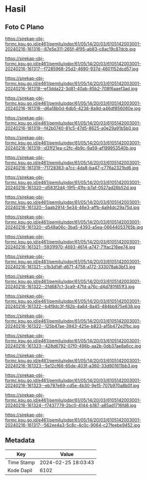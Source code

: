 # Hasil

## Foto C Plano

https://sirekap-obj-formc.kpu.go.id/e461/pemilu/pdpr/61/05/14/20/03/6105142003001-20240216-161316--87e5e311-265f-4f95-ab83-c8ac19c87dcb.jpg

https://sirekap-obj-formc.kpu.go.id/e461/pemilu/pdpr/61/05/14/20/03/6105142003001-20240216-161317--f7285968-25d2-4690-937d-4601152dcd57.jpg

https://sirekap-obj-formc.kpu.go.id/e461/pemilu/pdpr/61/05/14/20/03/6105142003001-20240216-161318--ef3dda22-3d81-40ab-85b2-708f6aaef3ad.jpg

https://sirekap-obj-formc.kpu.go.id/e461/pemilu/pdpr/61/05/14/20/03/6105142003001-20240216-161318--d6a18b0d-6db5-4238-8a9d-a46df856060e.jpg

https://sirekap-obj-formc.kpu.go.id/e461/pemilu/pdpr/61/05/14/20/03/6105142003001-20240216-161319--f42b0740-81c5-47d5-8625-a0e29a91b5b0.jpg

https://sirekap-obj-formc.kpu.go.id/e461/pemilu/pdpr/61/05/14/20/03/6105142003001-20240216-161319--d31f21ea-c2fc-4b9c-9a59-af199953540b.jpg

https://sirekap-obj-formc.kpu.go.id/e461/pemilu/pdpr/61/05/14/20/03/6105142003001-20240216-161319--71728363-a7cc-4da8-ba47-c776a2321bd6.jpg

https://sirekap-obj-formc.kpu.go.id/e461/pemilu/pdpr/61/05/14/20/03/6105142003001-20240216-161320--d583f2d4-19f5-41fe-b7af-0527ad26b52d.jpg

https://sirekap-obj-formc.kpu.go.id/e461/pemilu/pdpr/61/05/14/20/03/6105142003001-20240216-161320--5aab2914-5e34-46e3-affb-4a94dc29a75d.jpg

https://sirekap-obj-formc.kpu.go.id/e461/pemilu/pdpr/61/05/14/20/03/6105142003001-20240216-161320--d548a06c-3ba5-4393-a5ea-06644053765b.jpg

https://sirekap-obj-formc.kpu.go.id/e461/pemilu/pdpr/61/05/14/20/03/6105142003001-20240216-161321--5931f970-4693-4614-a747-71fac216ee74.jpg

https://sirekap-obj-formc.kpu.go.id/e461/pemilu/pdpr/61/05/14/20/03/6105142003001-20240216-161321--c1b3d1df-d671-4758-a172-333078ab3bf3.jpg

https://sirekap-obj-formc.kpu.go.id/e461/pemilu/pdpr/61/05/14/20/03/6105142003001-20240216-161322--2fd687c1-3ca9-47fd-a76c-d4d781f851f3.jpg

https://sirekap-obj-formc.kpu.go.id/e461/pemilu/pdpr/61/05/14/20/03/6105142003001-20240216-161322--b4f9dc3f-f82b-4a84-8a45-484bb875e638.jpg

https://sirekap-obj-formc.kpu.go.id/e461/pemilu/pdpr/61/05/14/20/03/6105142003001-20240216-161322--125b47ae-3943-425e-b823-a15b472e2fbc.jpg

https://sirekap-obj-formc.kpu.go.id/e461/pemilu/pdpr/61/05/14/20/03/6105142003001-20240216-161323--428d6792-07f0-496b-aa2b-0db37ae8a6cc.jpg

https://sirekap-obj-formc.kpu.go.id/e461/pemilu/pdpr/61/05/14/20/03/6105142003001-20240216-161323--5e12cf66-65de-403f-a360-33d901611bb3.jpg

https://sirekap-obj-formc.kpu.go.id/e461/pemilu/pdpr/61/05/14/20/03/6105142003001-20240216-161323--eb787e69-cd5e-4b30-9e15-707b970a8b0f.jpg

https://sirekap-obj-formc.kpu.go.id/e461/pemilu/pdpr/61/05/14/20/03/6105142003001-20240216-161324--f7437779-2bc0-4144-b187-a85ad1716fd8.jpg

https://sirekap-obj-formc.kpu.go.id/e461/pemilu/pdpr/61/05/14/20/03/6105142003001-20240216-161317--562ee4a3-5c8c-4c0c-9064-c27feebe9452.jpg


## Metadata

| Key        | Value               |
| ---------- | ------------------- |
| Time Stamp | 2024-02-25 18:03:43 |
| Kode Dapil | 6102                |



